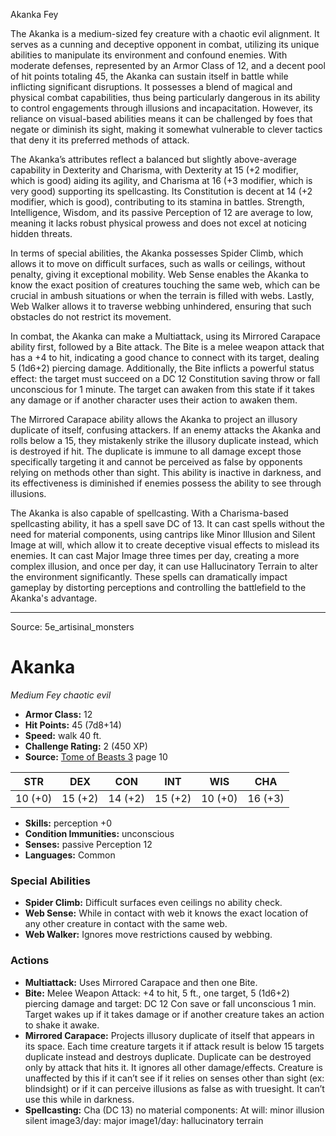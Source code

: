 <MonsterName/>Akanka</MonsterName>
<CreatureType/>Fey</CreatureType>

<summary>The Akanka is a medium-sized fey creature with a chaotic evil alignment. It serves as a cunning and deceptive opponent in combat, utilizing its unique abilities to manipulate its environment and confound enemies. With moderate defenses, represented by an Armor Class of 12, and a decent pool of hit points totaling 45, the Akanka can sustain itself in battle while inflicting significant disruptions. It possesses a blend of magical and physical combat capabilities, thus being particularly dangerous in its ability to control engagements through illusions and incapacitation. However, its reliance on visual-based abilities means it can be challenged by foes that negate or diminish its sight, making it somewhat vulnerable to clever tactics that deny it its preferred methods of attack.</summary>

<detail>

The Akanka’s attributes reflect a balanced but slightly above-average capability in Dexterity and Charisma, with Dexterity at 15 (+2 modifier, which is good) aiding its agility, and Charisma at 16 (+3 modifier, which is very good) supporting its spellcasting. Its Constitution is decent at 14 (+2 modifier, which is good), contributing to its stamina in battles. Strength, Intelligence, Wisdom, and its passive Perception of 12 are average to low, meaning it lacks robust physical prowess and does not excel at noticing hidden threats. 

In terms of special abilities, the Akanka possesses Spider Climb, which allows it to move on difficult surfaces, such as walls or ceilings, without penalty, giving it exceptional mobility. Web Sense enables the Akanka to know the exact position of creatures touching the same web, which can be crucial in ambush situations or when the terrain is filled with webs. Lastly, Web Walker allows it to traverse webbing unhindered, ensuring that such obstacles do not restrict its movement.

In combat, the Akanka can make a Multiattack, using its Mirrored Carapace ability first, followed by a Bite attack. The Bite is a melee weapon attack that has a +4 to hit, indicating a good chance to connect with its target, dealing 5 (1d6+2) piercing damage. Additionally, the Bite inflicts a powerful status effect: the target must succeed on a DC 12 Constitution saving throw or fall unconscious for 1 minute. The target can awaken from this state if it takes any damage or if another character uses their action to awaken them.

The Mirrored Carapace ability allows the Akanka to project an illusory duplicate of itself, confusing attackers. If an enemy attacks the Akanka and rolls below a 15, they mistakenly strike the illusory duplicate instead, which is destroyed if hit. The duplicate is immune to all damage except those specifically targeting it and cannot be perceived as false by opponents relying on methods other than sight. This ability is inactive in darkness, and its effectiveness is diminished if enemies possess the ability to see through illusions.

The Akanka is also capable of spellcasting. With a Charisma-based spellcasting ability, it has a spell save DC of 13. It can cast spells without the need for material components, using cantrips like Minor Illusion and Silent Image at will, which allow it to create deceptive visual effects to mislead its enemies. It can cast Major Image three times per day, creating a more complex illusion, and once per day, it can use Hallucinatory Terrain to alter the environment significantly. These spells can dramatically impact gameplay by distorting perceptions and controlling the battlefield to the Akanka's advantage.</detail>



---

Source: 5e_artisinal_monsters

# Akanka

*Medium* *Fey* *chaotic evil*

- **Armor Class:** 12
- **Hit Points:** 45 (7d8+14)
- **Speed:** walk 40 ft.
- **Challenge Rating:** 2 (450 XP)
- **Source:** [Tome of Beasts 3](https://koboldpress.com/kpstore/product/tome-of-beasts-3-for-5th-edition/) page 10

| STR | DEX | CON | INT | WIS | CHA |
| --- | --- | --- | --- | --- | --- |
| 10 (+0) | 15 (+2) | 14 (+2) | 15 (+2) | 10 (+0) | 16 (+3) |

- **Skills:** perception +0
- **Condition Immunities:** unconscious
- **Senses:** passive Perception 12
- **Languages:** Common

### Special Abilities

- **Spider Climb:** Difficult surfaces even ceilings no ability check.
- **Web Sense:** While in contact with web it knows the exact location of any other creature in contact with the same web.
- **Web Walker:** Ignores move restrictions caused by webbing.

### Actions

- **Multiattack:** Uses Mirrored Carapace and then one Bite.
- **Bite:** Melee Weapon Attack: +4 to hit, 5 ft., one target, 5 (1d6+2) piercing damage and target: DC 12 Con save or fall unconscious 1 min. Target wakes up if it takes damage or if another creature takes an action to shake it awake.
- **Mirrored Carapace:** Projects illusory duplicate of itself that appears in its space. Each time creature targets it if attack result is below 15 targets duplicate instead and destroys duplicate. Duplicate can be destroyed only by attack that hits it. It ignores all other damage/effects. Creature is unaffected by this if it can’t see if it relies on senses other than sight (ex: blindsight) or if it can perceive illusions as false as with truesight. It can’t use this while in darkness.
- **Spellcasting:** Cha (DC 13) no material components: At will: minor illusion silent image3/day: major image1/day: hallucinatory terrain




